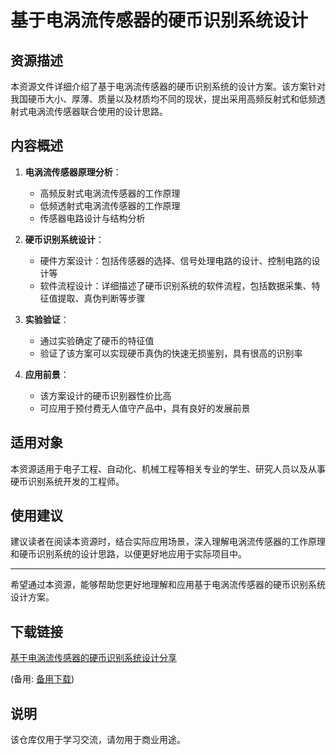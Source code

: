 # 基于电涡流传感器的硬币识别系统设计

## 资源描述

本资源文件详细介绍了基于电涡流传感器的硬币识别系统的设计方案。该方案针对我国硬币大小、厚薄、质量以及材质均不同的现状，提出采用高频反射式和低频透射式电涡流传感器联合使用的设计思路。

## 内容概述

1. **电涡流传感器原理分析**：
   - 高频反射式电涡流传感器的工作原理
   - 低频透射式电涡流传感器的工作原理
   - 传感器电路设计与结构分析

2. **硬币识别系统设计**：
   - 硬件方案设计：包括传感器的选择、信号处理电路的设计、控制电路的设计等
   - 软件流程设计：详细描述了硬币识别系统的软件流程，包括数据采集、特征值提取、真伪判断等步骤

3. **实验验证**：
   - 通过实验确定了硬币的特征值
   - 验证了该方案可以实现硬币真伪的快速无损鉴别，具有很高的识别率

4. **应用前景**：
   - 该方案设计的硬币识别器性价比高
   - 可应用于预付费无人值守产品中，具有良好的发展前景

## 适用对象

本资源适用于电子工程、自动化、机械工程等相关专业的学生、研究人员以及从事硬币识别系统开发的工程师。

## 使用建议

建议读者在阅读本资源时，结合实际应用场景，深入理解电涡流传感器的工作原理和硬币识别系统的设计思路，以便更好地应用于实际项目中。

---

希望通过本资源，能够帮助您更好地理解和应用基于电涡流传感器的硬币识别系统设计方案。

## 下载链接
[基于电涡流传感器的硬币识别系统设计分享](https://pan.quark.cn/s/f993cd8c1ea3) 

(备用: [备用下载](https://pan.baidu.com/s/13d0WVJLIZiMStT84M0ZNcg?pwd=1234))

## 说明

该仓库仅用于学习交流，请勿用于商业用途。
